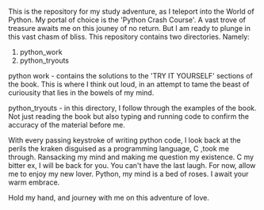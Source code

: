 This is the repository for my study adventure, as I teleport into the World of Python. My portal of choice is the 'Python Crash Course'. A vast trove of treasure awaits me on this jouney of no return. But I am ready to plunge in this vast chasm of bliss.
This repository contains two directories.
Namely:
1. python_work
2. python_tryouts

python work - contains the solutions to the 'TRY IT YOURSELF' sections of the book. This is where I think out loud, in an attempt to tame the beast of curiousity that lies in the bowels of my mind.

python_tryouts - in this directory, I follow through the examples of the book. Not just reading the book but also typing and running code to confirm the accuracy of the material before me. 

With every passing keystroke of writing python code, I look back at the perils the kraken disguised as a programming language, C ,took me through. Ransacking my mind and making me question my existence. C my bitter ex, I will be back for you. You can't have the last laugh. For now, allow me to enjoy my new lover. Python, my mind is a bed of roses. I await your warm embrace.

Hold my hand, and journey with me on this adventure of love.